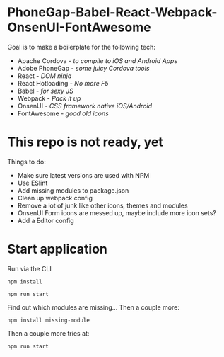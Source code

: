 # PhoneGap-Babel-React-Webpack-OnsenUI-FontAwesome

Goal is to make a boilerplate for the following tech:

- Apache Cordova - *to compile to iOS and Android Apps*
- Adobe PhoneGap - *some juicy Cordova tools*
- React - *DOM ninja*
- React Hotloading - *No more F5*
- Babel - *for sexy JS*
- Webpack - *Pack it up*
- OnsenUI - *CSS framework native iOS/Android*
- FontAwesome - *good old icons*

# This repo is not ready, yet
Things to do:
- Make sure latest versions are used with NPM
- Use ESlint
- Add missing modules to package.json
- Clean up webpack config
- Remove a lot of junk like other icons, themes and modules
- OnsenUI Form icons are messed up, maybe include more icon sets?
- Add a Editor config

# Start application
Run via the CLI
```
npm install
```
```
npm run start
```
Find out which modules are missing... Then a couple more:
```
npm install missing-module
```
Then a couple more tries at:
```
npm run start
```
